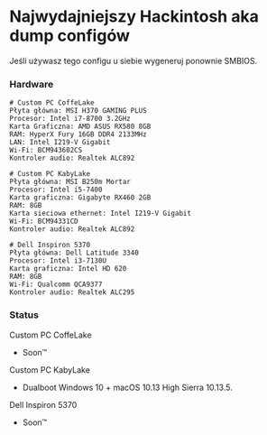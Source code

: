 # Najwydajniejszy Hackintosh aka dump configów
Jeśli używasz tego configu u siebie wygeneruj ponownie SMBIOS.

### Hardware

```
# Custom PC CoffeLake
Płyta główna: MSI H370 GAMING PLUS
Procesor: Intel i7-8700 3.2GHz
Karta Graficzna: AMD ASUS RX580 8GB
RAM: HyperX Fury 16GB DDR4 2133MHz
LAN: Intel I219-V Gigabit
Wi-Fi: BCM943602CS
Kontroler audio: Realtek ALC892
```
```
# Custom PC KabyLake
Płyta główna: MSI B250m Mortar
Procesor: Intel i5-7400
Karta graficzna: Gigabyte RX460 2GB
RAM: 8GB
Karta sieciowa ethernet: Intel I219-V Gigabit
Wi-Fi: BCM94331CD
Kontroler audio: Realtek ALC892
```
```
# Dell Inspiron 5370
Płyta główna: Dell Latitude 3340
Procesor: Intel i3-7130U
Karta graficzna: Intel HD 620
RAM: 8GB
Wi-Fi: Qualcomm QCA9377
Kontroler audio: Realtek ALC295
```


### Status
Custom PC CoffeLake
+ Soon™

Custom PC KabyLake

+ Dualboot Windows 10 + macOS 10.13 High Sierra 10.13.5.

Dell Inspiron 5370
+ Soon™
